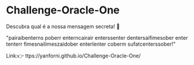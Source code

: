 # Challenge-Oracle-One

Descubra qual é a nossa mensagem secreta! 👀

"pairaibenterns poberr enterncairair enterssenter dentersaifimesober enter tenterr fimesnailimeszaidober enterlenter coberm sufatcenterssober!"

Link:👉 ttps://yanforni.github.io/Challenge-Oracle-One/
